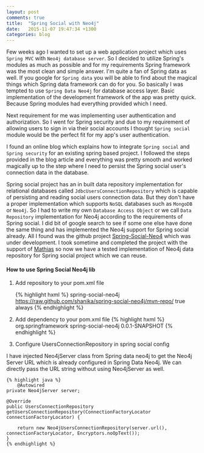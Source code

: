 ```yaml
---
layout: post
comments: true
title:  "Spring Social with Neo4j"
date:   2015-11-07 19:47:34 +1300
categories: blog
---
```


Few weeks ago I wanted to set up a web application project which uses `Spring MVC` with `Neo4j database server`. So I decided to utilize Spring's modules as much as possible and for my requirements Spring framework was the most clean and simple answer. I'm quite a fan of Spring data as well. If you google for `Spring data` you will be able to find about the magical things which Spring data framework can do for you. So basically I was tempted to use `Spring Data Neo4j` for database access layer. Basic implementation of the development framework of the app was pretty quick. Because Spring modules had everything provided which I need.

Next requirement for me was implementing user authentication and authorization. So I went for Spring security and due to my requirement of allowing users to sign in via their social accounts I thought `Spring social` module would be the perfect fit for my app's user authentication.   

I found an online blog which explains how to integrate `Spring social` and `Spring security` for an existing spring based project. I followed the steps provided in the blog article and everything was pretty smooth and worked magically up to the step where I need to persist the Spring social user's connection data in the database.

Spring social project has an in built data repository implementation for relational databases called `JdbcUsersConnectionRepository` which is capable of persisting and reading social users connection data. But they don't have a proper implementation which supports `NoSQL` databases such as `MongoDB` or `Neo4j`. So I had to write my own `Database Access Object` or we call `Data Repository` implementation for Neo4j according to the requirements of Spring social. I did bit of google search to see if some one else have done the same thing and has implemented the Neo4j support for Spring social already. All I found was the github project [Spring-Social-Neo4](https://github.com/maciossek/spring-social-neo4j) which was under development. I took sometime and completed the project with the support of [Mathias](https://github.com/maciossek) so now we have a tested implementation of Neo4j data repository for Spring social project which we can reuse.

#### How to use Spring Social Neo4j lib

1) Add repository to your pom.xml file
    
    {% highlight hxml %}
        <repositories>
        <repository>
            <id>spring-social-neo4j</id>
            <url>https://raw.github.com/shanika/spring-social-neo4j/mvn-repo/</url>
            <snapshots>
                <enabled>true</enabled>
                <updatePolicy>always</updatePolicy>
            </snapshots>
        </repository>
    </repositories>
    {% endhighlight %}

2) Add dependency to your pom.xml file 
    {% highlight hxml %}
        <dependency>
        <groupId>org.springframework</groupId>
        <artifactId>spring-social-neo4j</artifactId>
        <version>0.0.1-SNAPSHOT</version>
    </dependency>
    {% endhighlight %}

3) Configure UsersConnectionRepository in spring social config

  I have injected Neo4jServer class from Spring data neo4j to get the Neo4j Server URL which is already configured in Spring Data Neo4j. We can directly pass the URL string without using Neo4jServer as well. 


    {% highlight java %}
        @Autowired
    private Neo4jServer server;
    
    @Override
    public UsersConnectionRepository getUsersConnectionRepository(ConnectionFactoryLocator connectionFactoryLocator) {

        return new Neo4jUsersConnectionRepository(server.url(), connectionFactoryLocator, Encryptors.noOpText());
    } 
    {% endhighlight %} 
   
